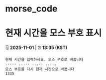 # morse_code
# 현재 시간을 모스 부호 표시
<!-- MORSE_TIME_START -->
🗓️ **2025-11-01** | ⏰ **13:35 (KST)**

```
현재 시간을 입력하세요. 모스 부호로 바꿉니다
.---- ...-- ...-- .....
모스 부호를 다시 현재 시간으로 바꿉니다
1335
```
<!-- MORSE_TIME_END -->
